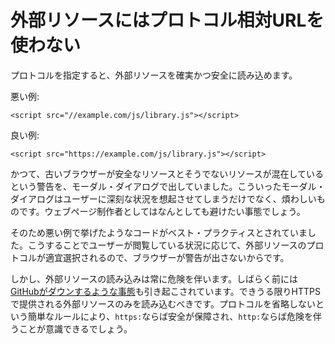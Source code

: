 # 外部リソースにはプロトコル相対URLを使わない

プロトコルを指定すると、外部リソースを確実かつ安全に読み込めます。

悪い例:

    <script src="//example.com/js/library.js"></script>

良い例:

    <script src="https://example.com/js/library.js"></script>

かつて、古いブラウザーが安全なリソースとそうでないリソースが混在しているという警告を、モーダル・ダイアログで出していました。こういったモーダル・ダイアログはユーザーに深刻な状況を想起させてしまうだけでなく、煩わしいものです。ウェブページ制作者としてはなんとしても避けたい事態でしょう。

そのため悪い例で挙げたようなコードがベスト・プラクティスとされていました。こうすることでユーザーが閲覧している状況に応じて、外部リソースのプロトコルが適宜選択されるので、ブラウザーが警告が出さないからです。

しかし、外部リソースの読み込みは常に危険を伴います。しばらく前には[GitHubがダウンするような事態][1]も引き起こされています。できうる限りHTTPSで提供される外部リソースのみを読み込むべきです。プロトコルを省略しないという簡単なルールにより、`https:`ならば安全が保障され、`http:`ならば危険を伴うことが意識できるでしょう。


[1]: https://www.netresec.com/?page=Blog&month=2015-03&post=China%27s-Man-on-the-Side-Attack-on-GitHub
